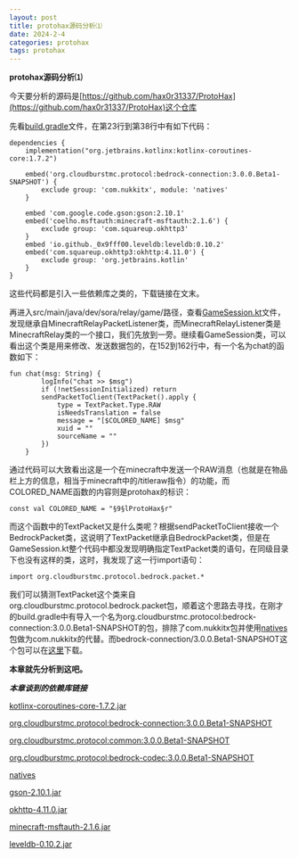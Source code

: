 ```yaml
---
layout: post
title: protohax源码分析⑴
date: 2024-2-4
categories: protohax
tags: protohax
---
```


**protohax源码分析⑴**

今天要分析的源码是[https://github.com/hax0r31337/ProtoHax](https://github.com/hax0r31337/ProtoHax)这个仓库

先看[build.gradle](https://github.com/hax0r31337/ProtoHax/blob/stable/build.gradle)文件，在第23行到第38行中有如下代码：
```
dependencies {
    implementation("org.jetbrains.kotlinx:kotlinx-coroutines-core:1.7.2")

    embed('org.cloudburstmc.protocol:bedrock-connection:3.0.0.Beta1-SNAPSHOT') {
        exclude group: 'com.nukkitx', module: 'natives'
    }

    embed 'com.google.code.gson:gson:2.10.1'
    embed('coelho.msftauth:minecraft-msftauth:2.1.6') {
        exclude group: 'com.squareup.okhttp3'
    }
    embed 'io.github._0x9fff00.leveldb:leveldb:0.10.2'
    embed('com.squareup.okhttp3:okhttp:4.11.0') {
        exclude group: 'org.jetbrains.kotlin'
    }
}
```
这些代码都是引入一些依赖库之类的，下载链接在文末。

再进入src/main/java/dev/sora/relay/game/路径，查看[GameSession.kt](https://github.com/hax0r31337/ProtoHax/blob/stable/src/main/java/dev/sora/relay/game/GameSession.kt)文件，发现继承自MinecraftRelayPacketListener类，而MinecraftRelayListener类是MinecraftRelay类的一个接口，我们先放到一旁。继续看GameSession类，可以看出这个类是用来修改、发送数据包的，在152到162行中，有一个名为chat的函数如下：
```
fun chat(msg: String) {
		logInfo("chat >> $msg")
		if (!netSessionInitialized) return
		sendPacketToClient(TextPacket().apply {
			type = TextPacket.Type.RAW
			isNeedsTranslation = false
			message = "[$COLORED_NAME] $msg"
			xuid = ""
			sourceName = ""
		})
	}
```
通过代码可以大致看出这是一个在minecraft中发送一个RAW消息（也就是在物品栏上方的信息，相当于minecraft中的/titleraw指令）的功能，而COLORED_NAME函数的内容则是protohax的标识：
```
const val COLORED_NAME = "§9§lProtoHax§r"
```
而这个函数中的TextPacket又是什么类呢？根据sendPacketToClient接收一个BedrockPacket类，这说明了TextPacket继承自BedrockPacket类，但是在GameSession.kt整个代码中都没发现明确指定TextPacket类的语句，在同级目录下也没有这样的类，这时，我发现了这一行import语句：
```
import org.cloudburstmc.protocol.bedrock.packet.*
```
我们可以猜测TextPacket这个类来自org.cloudburstmc.protocol.bedrock.packet包，顺着这个思路去寻找，在刚才的build.gradle中有导入一个名为org.cloudburstmc.protocol:bedrock-connection:3.0.0.Beta1-SNAPSHOT的包，排除了com.nukkitx包并使用[natives](https://github.com/CloudburstMC/Natives)包做为com.nukkitx的代替。而bedrock-connection/3.0.0.Beta1-SNAPSHOT这个包可以在[这里](https://repo.opencollab.dev/#/maven-snapshots/org/cloudburstmc/protocol/bedrock-connection/3.0.0.Beta1-SNAPSHOT)下载。

**本章就先分析到这吧。**



***本章谈到的依赖库链接***

[kotlinx-coroutines-core-1.7.2.jar](https://repo1.maven.org/maven2/org/jetbrains/kotlinx/kotlinx-coroutines-core/1.7.2/kotlinx-coroutines-core-1.7.2.jar)

[org.cloudburstmc.protocol:bedrock-connection:3.0.0.Beta1-SNAPSHOT](https://repo.opencollab.dev/#/maven-snapshots/org/cloudburstmc/protocol/bedrock-connection/3.0.0.Beta1-SNAPSHOT)

[org.cloudburstmc.protocol:common:3.0.0.Beta1-SNAPSHOT](https://repo.opencollab.dev/#/maven-snapshots/org/cloudburstmc/protocol/common/3.0.0.Beta1-SNAPSHOT)

[org.cloudburstmc.protocol:bedrock-codec:3.0.0.Beta1-SNAPSHOT](https://repo.opencollab.dev/#/maven-snapshots/org/cloudburstmc/protocol/bedrock-codec/3.0.0.Beta1-SNAPSHOT)

[natives](https://github.com/CloudburstMC/Natives)

[gson-2.10.1.jar](https://repo1.maven.org/maven2/com/google/code/gson/gson/2.10.1/gson-2.10.1.jar)

[okhttp-4.11.0.jar](https://repo1.maven.org/maven2/com/squareup/okhttp3/okhttp/4.11.0/okhttp-4.11.0.jar)

[minecraft-msftauth-2.1.6.jar](https://github.com/SkidderMC/ProtoHax-PackageGit/raw/main/maven_repo/coelho/msftauth/minecraft-msftauth/2.1.6/minecraft-msftauth-2.1.6.jar)

[leveldb-0.10.2.jar](https://github.com/SkidderMC/ProtoHax-PackageGit/raw/main/maven_repo/io/github/_0x9fff00/leveldb/leveldb/0.10.2/leveldb-0.10.2.jar)
